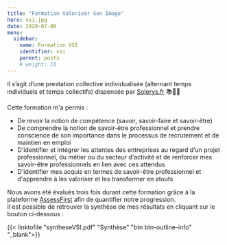 ```yaml
---
title: "Formation Valoriser Son Image"
hero: vsi.jpg
date: 2020-07-06
menu:
  sidebar:
    name: Formation VSI
    identifier: vsi
    parent: posts
    # weight: 10
---
```


Il s’agit d’une prestation collective individualisée (alternant temps individuels et temps collectifs) dispensée par [Solerys.fr](https://www.solerys.fr/) 📚👨‍🎓                

Cette formation m'a permis :
- De revoir la notion de compétence (savoir, savoir-faire et savoir-être)
- De comprendre la notion de savoir-être professionnel et prendre conscience de son importance dans le processus de recrutement et de maintien en emploi
- D'identifier et intégrer les attentes des entreprises au regard d’un projet professionnel, du métier ou du secteur d'activité et de renforcer mes savoir-être professionnels en lien avec ces attendus
- D'identifier mes acquis en termes de savoir-être professionnel et d'apprendre à les valoriser et les transformer en atouts

Nous avons été évalués trois fois durant cette formation grâce à la plateforme [AssessFirst](https://www.assessfirst.com) afin de quantifier notre progression.  
Il est possible de retrouver la synthèse de mes résultats en cliquant sur le bouton ci-dessous :

{{< linktofile "syntheseVSI.pdf" "Synthèse" "btn btn-outline-info" "_blank">}}

